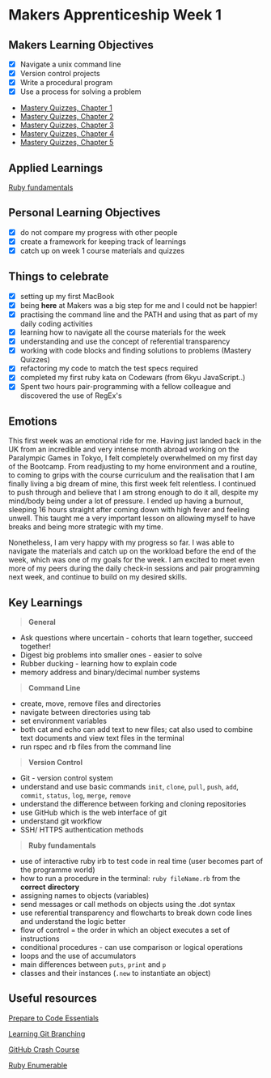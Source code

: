 # Makers Apprenticeship Week 1

## Makers Learning Objectives

- [x] Navigate a unix command line
- [x] Version control projects
- [x] Write a procedural program
- [x] Use a process for solving a problem
- [Mastery Quizzes, Chapter 1](https://mastery-curriculum.makers.tech/chapter1/)
- [Mastery Quizzes, Chapter 2](https://mastery-curriculum.makers.tech/chapter2/)
- [Mastery Quizzes, Chapter 3](https://mastery-curriculum.makers.tech/chapter3/)
- [Mastery Quizzes, Chapter 4](https://mastery-curriculum.makers.tech/chapter4/)
- [Mastery Quizzes, Chapter 5](https://mastery-curriculum.makers.tech/chapter5/)

## Applied Learnings

[Ruby fundamentals](https://github.com/delexii/makers-dir/tree/main/ruby-fundamentals)

## Personal Learning Objectives

- [x] do not compare my progress with other people
- [x] create a framework for keeping track of learnings
- [x] catch up on week 1 course materials and quizzes

## Things to celebrate

- [x] setting up my first MacBook
- [x] being **here** at Makers was a big step for me and I could not be happier!
- [x] practising the command line and the PATH and using that as part of my daily coding activities
- [x] learning how to navigate all the course materials for the week
- [x] understanding and use the concept of referential transparency
- [x] working with code blocks and finding solutions to problems (Mastery Quizzes)
- [x] refactoring my code to match the test specs required
- [x] completed my first ruby kata on Codewars (from 6kyu JavaScript..)
- [x] Spent two hours pair-programming with a fellow colleague and discovered the use of RegEx's

## Emotions

This first week was an emotional ride for me. Having just landed back in the UK from an incredible and very intense month abroad working on the Paralympic Games in Tokyo, I felt completely overwhelmed on my first day of the Bootcamp. From readjusting to my home environment and a routine, to coming to grips with the course curriculum and the realisation that I am finally living a big dream of mine, this first week felt relentless. I continued to push through and believe that I am strong enough to do it all, despite my mind/body being under a lot of pressure. I ended up having a burnout, sleeping 16 hours straight after coming down with high fever and feeling unwell. This taught me a very important lesson on allowing myself to have breaks and being more strategic with my time.

Nonetheless, I am very happy with my progress so far. I was able to navigate the materials and catch up on the workload before the end of the week, which was one of my goals for the week. I am excited to meet even more of my peers during the daily check-in sessions and pair programming next week, and continue to build on my desired skills.

## Key Learnings

> **General**

- Ask questions where uncertain - cohorts that learn together, succeed together!
- Digest big problems into smaller ones - easier to solve
- Rubber ducking - learning how to explain code
- memory address and binary/decimal number systems

> **Command Line**

- create, move, remove files and directories
- navigate between directories using tab
- set environment variables
- both cat and echo can add text to new files; cat also used to combine text documents and view text files in the terminal
- run rspec and rb files from the command line

> **Version Control**

- Git - version control system
- understand and use basic commands `init`, `clone`, `pull`, `push`, `add`, `commit`, `status`, `log`, `merge`, `remove`
- understand the difference between forking and cloning repositories
- use GitHub which is the web interface of git
- understand git workflow
- SSH/ HTTPS authentication methods

> **Ruby fundamentals**

- use of interactive ruby irb to test code in real time (user becomes part of the programme world)
- how to run a procedure in the terminal: `ruby fileName.rb` from the **correct** **directory**
- assigning names to objects (variables)
- send messages or call methods on objects using the .dot syntax
- use referential transparency and flowcharts to break down code lines and understand the logic better
- flow of control = the order in which an object executes a set of instructions
- conditional procedures - can use comparison or logical operations
- loops and the use of accumulators
- main differences between `puts`, `print` and `p`
- classes and their instances (`.new` to instantiate an object)

## Useful resources

[Prepare to Code Essentials](http://www.preparetocode.io/mac/essential/)

[Learning Git Branching](https://learngitbranching.js.org/?utm_campaign=Learn%20Ruby%20Workflow&utm_medium=email&_hsmi=105566323&_hsenc=p2ANqtz-_4cuiwBQMa0yxuU_YHpqgcnKpqOT8t_K2fukfh_XjeV-NYwy2dJVCrC2vZDsnhOMYOkhp3iyd8mIunCeB8BXb_uLmj0DcXbcvB5jMUAuy0hMqsS0M&utm_content=105566323&utm_source=hs_automation)

[GitHub Crash Course](https://www.udemy.com/course/git-and-github-crash-course-creating-a-repository-from-scratch/)

[Ruby Enumerable](https://www.notion.so/Week-1-830e2dd8d0704624af76b4c5b650cfb0)
